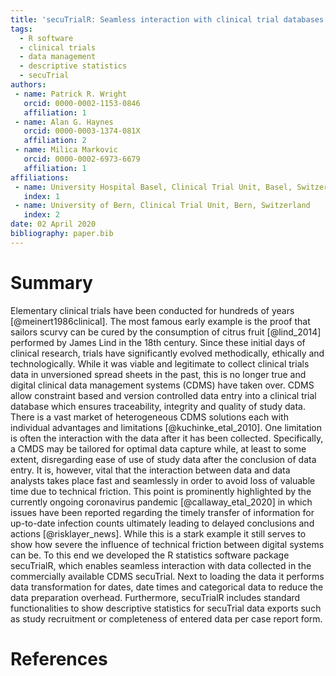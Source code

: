 ```yaml
---
title: 'secuTrialR: Seamless interaction with clinical trial databases in R'
tags:
  - R software
  - clinical trials
  - data management
  - descriptive statistics
  - secuTrial
authors:
 - name: Patrick R. Wright
   orcid: 0000-0002-1153-0846 
   affiliation: 1
 - name: Alan G. Haynes
   orcid: 0000-0003-1374-081X
   affiliation: 2
 - name: Milica Markovic
   orcid: 0000-0002-6973-6679
   affiliation: 1
affiliations:
 - name: University Hospital Basel, Clinical Trial Unit, Basel, Switzerland
   index: 1
 - name: University of Bern, Clinical Trial Unit, Bern, Switzerland
   index: 2
date: 02 April 2020
bibliography: paper.bib
---
```


# Summary

Elementary clinical trials have been conducted for hundreds of years [@meinert1986clinical]. The most famous early example
is the proof that sailors scurvy can be cured by the consumption of citrus fruit [@lind_2014] performed by James Lind
in the 18th century. Since these initial days of clinical research, trials have significantly evolved methodically, ethically
and technologically. While it was viable and legitimate to collect clinical trials data in unversioned
spread sheets in the past, this is no longer true and digital clinical data management systems (CDMS) have taken over.
CDMS allow constraint based and version controlled data entry into a clinical trial database which ensures traceability, 
integrity and quality of study data.
There is a vast market of heterogeneous CDMS solutions each with individual advantages and limitations [@kuchinke_etal_2010].
One limitation is often the interaction with the data after it has been collected. Specifically, a CMDS may be
tailored for optimal data capture while, at least to some extent, disregarding ease of use of study data after
the conclusion of data entry. It is, however, vital that the interaction between data and data analysts takes place
fast and seamlessly in order to avoid loss of valuable time due to technical friction. This point is prominently
highlighted by the currently ongoing coronavirus pandemic [@callaway_etal_2020] in which issues have been reported
regarding the timely transfer of information for up-to-date infection counts ultimately leading to delayed
conclusions and actions [@risklayer_news]. While this is a stark example it still serves to show how
severe the influence of technical friction between digital systems can be.
To this end we developed the R statistics software package secuTrialR, which enables
seamless interaction with data collected in the commercially available CDMS secuTrial.
Next to loading the data it performs data transformation for dates, date times and categorical data to reduce
the data preparation overhead. Furthermore, secuTrialR includes standard functionalities to 
show descriptive statistics for secuTrial data exports such as study recruitment or completeness
of entered data per case report form.

# References

